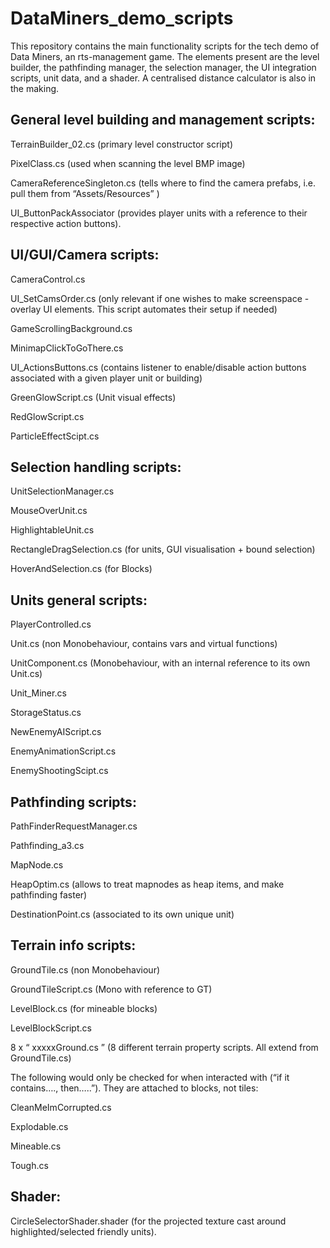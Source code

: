 # DataMiners_demo_scripts
This repository contains the main functionality scripts for the tech demo of Data Miners, an rts-management game. The elements present are the level builder, the pathfinding manager, the selection manager, the UI integration scripts, unit data, and a shader. A centralised distance calculator is also in the making.

## General level building and management scripts:
TerrainBuilder_02.cs (primary level constructor script)

PixelClass.cs (used when scanning the level BMP image)

CameraReferenceSingleton.cs (tells where to find the camera prefabs, i.e. pull
them from “Assets/Resources” )

UI_ButtonPackAssociator (provides player units with a reference to their
respective action buttons).

## UI/GUI/Camera scripts:
CameraControl.cs

UI_SetCamsOrder.cs (only relevant if one wishes to make screenspace - overlay UI
elements. This script automates their setup if needed)

GameScrollingBackground.cs

MinimapClickToGoThere.cs

UI_ActionsButtons.cs (contains listener to enable/disable action buttons
associated with a given player unit or building)

GreenGlowScript.cs (Unit visual effects)

RedGlowScript.cs

ParticleEffectScipt.cs

## Selection handling scripts:
UnitSelectionManager.cs

MouseOverUnit.cs

HighlightableUnit.cs

RectangleDragSelection.cs (for units, GUI visualisation + bound selection)

HoverAndSelection.cs (for Blocks)

## Units general scripts:
PlayerControlled.cs

Unit.cs (non Monobehaviour, contains vars and virtual functions)

UnitComponent.cs (Monobehaviour, with an internal reference to its own Unit.cs)

Unit_Miner.cs

StorageStatus.cs

NewEnemyAIScript.cs

EnemyAnimationScript.cs

EnemyShootingScipt.cs
## Pathfinding scripts:
PathFinderRequestManager.cs

Pathfinding_a3.cs

MapNode.cs

HeapOptim.cs (allows to treat mapnodes as heap items, and make pathfinding
faster)

DestinationPoint.cs (associated to its own unique unit)
## Terrain info scripts:
GroundTile.cs (non Monobehaviour)

GroundTileScript.cs (Mono with reference to GT)

LevelBlock.cs (for mineable blocks)

LevelBlockScript.cs

8 x “ xxxxxGround.cs ” (8 different terrain property scripts. All extend from
GroundTile.cs)

The following would only be checked for when interacted with (“if it contains….,
then…..”). They are attached to blocks, not tiles:

CleanMeImCorrupted.cs

Explodable.cs

Mineable.cs

Tough.cs

## Shader:
CircleSelectorShader.shader (for the projected texture cast around
highlighted/selected friendly units).
